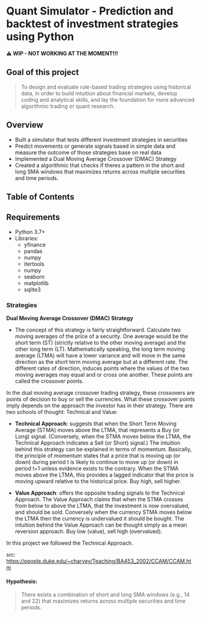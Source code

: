 # Quant Simulator - Prediction and backtest of investment strategies using Python
**⚠️ WIP - NOT WORKING AT THE MOMENT!!!**

## **Goal of this project**
> To design and evaluate rule-based trading strategies using historical data, in order to build intuition about financial markets, develop coding and analytical skills, and lay the foundation for more advanced algorithmic trading or quant research.

## **Overview**
- Built a simulator that tests different investment strategies in securities
- Predict movements or generate signals based in simple data and measure the outcome of those strategies base on real data
- Implemented a Dual Moving Average Crossover (DMAC) Strategy
- Created a algorithmic that checks if theres a pattern in the short and long SMA windows that maximizes returns across multiple securities and time periods.

## **Table of Contents**

## **Requirements**
- Python 3.7+
- Libraries:
  - yfinance
  - pandas
  - numpy
  - itertools
  - numpy
  - seaborn
  - matplotlib
  - sqlite3
### **Strategies**
**Dual Moving Average Crossover (DMAC) Strategy**
- The concept of this strategy is fairly straightforward.  Calculate two moving averages of the price of a security.  One average would be the short term (ST) (strictly relative to the other moving average) and the other long term (LT).  Mathematically speaking, the long term moving average (LTMA) will have a lower variance and will move in the same direction as the short term moving average but at a different rate.  The different rates of direction, induces points where the values of the two moving averages may equal and or cross one another.  These points are called the crossover points. 

In the dual moving average crossover trading strategy, these crossovers are points of decision to buy or sell the currencies.  What these crossover points imply depends on the approach the investor has in their strategy. There are two schools of thought: Technical and Value:
- **Technical Approach**: suggests that when the Short Term Moving Average (STMA) moves above the LTMA, that represents a Buy (or Long) signal.  (Conversely, when the STMA moves below the LTMA, the Technical Approach indicates a Sell (or Short) signal.)  The intuition behind this strategy can be explained in terms of momentum.  Basically, the principle of momentum states that a price that is moving up (or down) during period t is likely to continue to move up (or down) in period t+1 unless evidence exists to the contrary.  When the STMA moves above the LTMA, this provides a lagged indicator that the price is moving upward relative to the historical price.  Buy high, sell higher.
  
- **Value Approach**: offers the opposite trading signals to the Technical Approach.  The Value Approach claims that when the STMA crosses from below to above the LTMA, that the investment is now overvalued, and should be sold.  Conversely when the currency STMA moves below the LTMA then the currency is undervalued it should be bought.  The intuition behind the Value Approach can be thought simply as a mean reversion approach.  Buy low (value), sell high (overvalued). 

In this project we followed the Technical Approach.

src: https://people.duke.edu/~charvey/Teaching/BA453_2002/CCAM/CCAM.htm
#### Hypothesis:
> There exists a combination of short and long SMA windows (e.g., 14 and 22) that maximizes returns across multiple securities and time periods.

